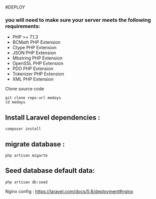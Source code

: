 #DEPLOY

### you will need to make sure your server meets the following requirements:

- PHP >= 7.1.3
- BCMath PHP Extension
- Ctype PHP Extension
- JSON PHP Extension
- Mbstring PHP Extension
- OpenSSL PHP Extension
- PDO PHP Extension
- Tokenizer PHP Extension
- XML PHP Extension

Clone source code 

```
git clone repo-url medays
cd medays
```

## Install Laravel dependencies : 

```
composer install
```

## migrate database :

```
php artisan migarte
```

## Seed database default data:

```
php artisan db:seed
```

Nginx config : https://laravel.com/docs/5.8/deployment#nginx
